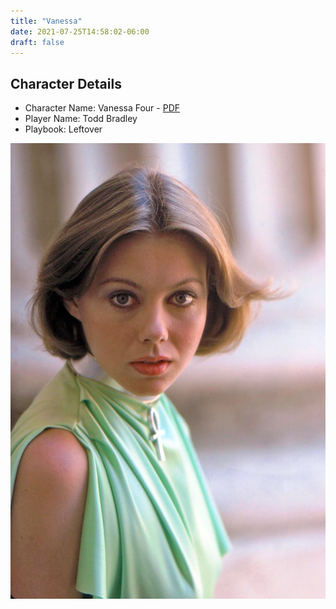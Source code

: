 ```yaml
---
title: "Vanessa"
date: 2021-07-25T14:58:02-06:00
draft: false
---
```



## Character Details


* Character Name: Vanessa Four - [PDF](<Vanessa the Leftover - playbook.pdf>)
* Player Name: Todd Bradley
* Playbook: Leftover

![Vanessa](vanessa.png)